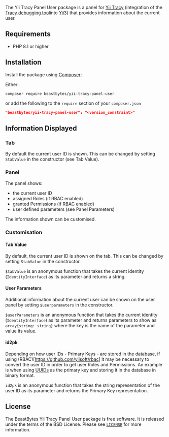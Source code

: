 The Yii Tracy Panel User package is a panel for [Yii Tracy](https://github.com/beastbytes/yii-tracy)
(integration of the [Tracy debugging tool](https://tracy.nette.org/)into [Yii3](https://www.yiiframework.com/))
that provides information about the current user.

## Requirements
- PHP 8.1 or higher

## Installation
Install the package using [Composer](https://getcomposer.org):

Either:
```shell
composer require beastbytes/yii-tracy-panel-user
```
or add the following to the `require` section of your `composer.json`
```json
"beastbytes/yii-tracy-panel-user": "<version_constraint>"
```

## Information Displayed
### Tab
By default the current user ID is shown. This can be changed by setting `StabValue` in the constructor (see Tab Value).

### Panel
The panel shows:
* the current user ID
* assigned Roles (if RBAC enabled)
* granted Permissions (if RBAC enabled)
* user defined parameters (see Panel Parameters)

The information shown can be customised.
### Customisation
#### Tab Value
By default, the current user ID is shown on the tab. This can be changed by setting `StabValue` in the constructor.

`$tabValue` is an anonymous function that takes the current identity (`IdentityInterface`) as its parameter
and returns a string.

#### User Parameters
Additional information about the current user can be shown on the user panel by setting `$userparameters`
in the constructor.

`$userParameters` is an anonymous function that takes the current identity (`IdentityInterface`) as its parameter
and returns parameters to show as `array{string: string}` 
where the key is the name of the parameter and value its value.

#### id2pk
Depending on how user IDs - Primary Keys - are stored in the database,
if using (RBAC)[https://github.com/yiisoft/rbac] it may be necessary to convert the user ID
in order to get user Roles and Permissions.
An example is when using [UUIDs](https://en.wikipedia.org/wiki/Universally_unique_identifier) as the primary key
and storing it in the database in binary format.

`id2pk` is an anonymous function that takes the string representation of the user ID as its parameter
and returns the Primary Key representation.

## License
The BeastBytes Yii Tracy Panel User package is free software. It is released under the terms of the BSD License.
Please see [`LICENSE`](./LICENSE.md) for more information.
